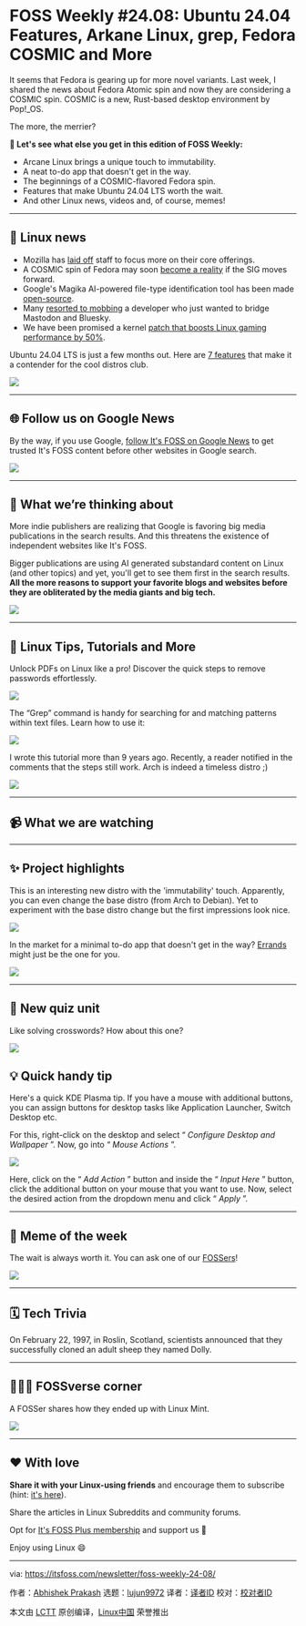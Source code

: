 [#]: subject: "FOSS Weekly #24.08: Ubuntu 24.04 Features, Arkane Linux, grep, Fedora COSMIC and More"
[#]: via: "https://itsfoss.com/newsletter/foss-weekly-24-08/"
[#]: author: "Abhishek Prakash https://itsfoss.com/author/abhishek/"
[#]: collector: "lujun9972/lctt-scripts-1705972010"
[#]: translator: " "
[#]: reviewer: " "
[#]: publisher: " "
[#]: url: " "

FOSS Weekly #24.08: Ubuntu 24.04 Features, Arkane Linux, grep, Fedora COSMIC and More
======

It seems that Fedora is gearing up for more novel variants. Last week, I shared the news about Fedora Atomic spin and now they are considering a COSMIC spin. COSMIC is a new, Rust-based desktop environment by Pop!_OS.

The more, the merrier?

**💬 Let's see what else you get in this edition of FOSS Weekly:**

  * Arcane Linux brings a unique touch to immutability.
  * A neat to-do app that doesn't get in the way.
  * The beginnings of a COSMIC-flavored Fedora spin.
  * Features that make Ubuntu 24.04 LTS worth the wait.
  * And other Linux news, videos and, of course, memes!



* * *

## 📰 Linux news

  * Mozilla has [laid off][1] staff to focus more on their core offerings.
  * A COSMIC spin of Fedora may soon [become a reality][2] if the SIG moves forward.
  * Google's Magika AI-powered file-type identification tool has been made [open-source][3].
  * Many [resorted to mobbing][4] a developer who just wanted to bridge Mastodon and Bluesky.
  * We have been promised a kernel [patch that boosts Linux gaming performance by 50%][5].



Ubuntu 24.04 LTS is just a few months out. Here are [7 features][6] that make it a contender for the cool distros club.

![][7]

* * *

## 🌐 Follow us on Google News

By the way, if you use Google, [follow It's FOSS on Google News][8] to get trusted It's FOSS content before other websites in Google search.

![][9]

* * *

## 🧠 What we’re thinking about

More indie publishers are realizing that Google is favoring big media publications in the search results. And this threatens the existence of independent websites like It's FOSS.

Bigger publications are using AI generated substandard content on Linux (and other topics) and yet, you'll get to see them first in the search results. **All the more reasons to support your favorite blogs and websites before they are obliterated by the media giants and big tech.**

![][10]

* * *

## 🧮 Linux Tips, Tutorials and More

Unlock PDFs on Linux like a pro! Discover the quick steps to remove passwords effortlessly.

![][11]

The “Grep” command is handy for searching for and matching patterns within text files. Learn how to use it:

![][11]

I wrote this tutorial more than 9 years ago. Recently, a reader notified in the comments that the steps still work. Arch is indeed a timeless distro ;)

![][11]

* * *

## 📹 What we are watching

* * *

## ✨ Project highlights

This is an interesting new distro with the 'immutability' touch. Apparently, you can even change the base distro (from Arch to Debian). Yet to experiment with the base distro change but the first impressions look nice.

![][7]

In the market for a minimal to-do app that doesn't get in the way? [Errands][12] might just be the one for you.

![][7]

* * *

## 🧩 New quiz unit

Like solving crosswords? How about this one?

![][11]

## 💡 Quick handy tip

Here's a quick KDE Plasma tip. If you have a mouse with additional buttons, you can assign buttons for desktop tasks like Application Launcher, Switch Desktop etc.

For this, right-click on the desktop and select “ _Configure Desktop and Wallpaper_ ”. Now, go into “ _Mouse Actions_ ”.

![][13]

Here, click on the “ _Add Action_ ” button and inside the “ _Input Here_ ” button, click the additional button on your mouse that you want to use. Now, select the desired action from the dropdown menu and click “ _Apply_ ”.

* * *

## 🤣 Meme of the week

The wait is always worth it. You can ask one of our [FOSSers][14]!

![][15]

* * *

## 🗓️ Tech Trivia

On February 22, 1997, in Roslin, Scotland, scientists announced that they successfully cloned an adult sheep they named Dolly.

* * *

## 🧑‍🤝‍🧑 FOSSverse corner

A FOSSer shares how they ended up with Linux Mint.

![][16]

* * *

## ❤️ With love

**Share it with your Linux-using friends** and encourage them to subscribe (hint: [it's here][17]).

Share the articles in Linux Subreddits and community forums.

Opt for [It's FOSS Plus membership][18] and support us 🙏

Enjoy using Linux 😄

--------------------------------------------------------------------------------

via: https://itsfoss.com/newsletter/foss-weekly-24-08/

作者：[Abhishek Prakash][a]
选题：[lujun9972][b]
译者：[译者ID](https://github.com/译者ID)
校对：[校对者ID](https://github.com/校对者ID)

本文由 [LCTT](https://github.com/LCTT/TranslateProject) 原创编译，[Linux中国](https://linux.cn/) 荣誉推出

[a]: https://itsfoss.com/author/abhishek/
[b]: https://github.com/lujun9972
[1]: https://news.itsfoss.com/mozilla-firefox-revival/
[2]: https://news.itsfoss.com/fedora-cosmic-spin/
[3]: https://news.itsfoss.com/google-magika-ai/
[4]: https://news.itsfoss.com/bluesky-mastodon-bridge/
[5]: https://news.itsfoss.com/linux-gaming-boost-driver/
[6]: https://news.itsfoss.com/ubuntu-24-04-features/
[7]: https://news.itsfoss.com/content/images/size/w256h256/2022/08/android-chrome-192x192.png
[8]: https://news.google.com/publications/CAAiENHoh-T8yP9Q8Qywor2dwGkqFAgKIhDR6Ifk_Mj_UPEMsKK9ncBp
[9]: https://ssl.gstatic.com/gnews/logo/google_news_192.png
[10]: https://housefresh.com/wp-content/uploads/favicon/apple-touch-icon.png
[11]: https://itsfoss.com/content/images/size/w256h256/2022/12/android-chrome-192x192.png
[12]: https://news.itsfoss.com/errands-to-do-app/
[13]: https://itsfoss.com/content/images/2024/02/Desktop-mouse-actions-in-KDE.png
[14]: https://itsfoss.community/
[15]: https://itsfoss.com/content/images/2024/02/debian-meme31.gif
[16]: https://itsfoss.community/uploads/default/optimized/1X/f274f9749e3fd8b4d6fbae1cf90c5c186d2f699c_2_180x180.png
[17]: https://itsfoss.com/newsletter/
[18]: https://itsfoss.com/membership
